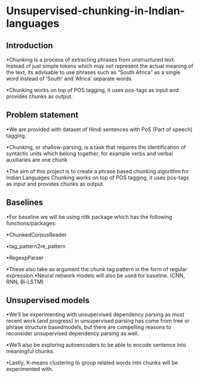 # Unsupervised-chunking-in-Indian-languages

## Introduction

•Chunking is a process of extracting phrases from unstructured text. Instead of just simple tokens which may not represent the actual meaning of the text, its advisable to use phrases such as “South Africa” as a single word instead of ‘South’ and ‘Africa’ separate words.

•Chunking works on top of POS tagging, it uses pos-tags as input and provides chunks as output.

## Problem statement

•We are provided with dataset of Hindi sentences with PoS (Part of speech) tagging.

•Chunking, or shallow-parsing, is a task that requires the identification of syntactic units which belong together, for example verbs and verbal auxiliaries are one chunk

•The aim of this project is to create a phrase based chunking algorithm for Indian Languages Chunking works on top of POS tagging, it uses pos-tags as input and provides chunks as output.

## Baselines

•For baseline we will be using nltk package which has the following functions/packages:

•ChunkedCorpusReader

•tag_pattern2re_pattern

•RegexpParser

•These also take as argument the chunk tag pattern in the form of regular expression.•Neural network models will also be used for baseline.  (CNN, RNN, Bi-LSTM)

## Unsupervised models

•We’ll be experimenting with unsupervised dependency parsing as most recent work (and progress) in unsupervised parsing has come from tree or phrase structure basedmodels, but there are compelling reasons to reconsider unsupervised dependency parsing as well.

•We’ll also be exploring autoencoders to be able to encode sentence into meaningful chunks.

•Lastly, K-means clustering to group related words into chunks will be experimented with.
